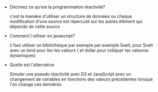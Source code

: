 - Décrivez ce qu'est la programmation réactivité?

  c'est la manière d'utiliser un structure de données ou chaque modification d'une source est répercuté sur les autres élément qui dépende de cette source

- Comment l'utiliser en javascript?

  il faut utiliser un bibliothèque par exemple par exemple Svelt, pour Svelt avec un bind pour lier les valeurs ( et dollar pour indiquer les valeurss dynamiques)

- Quelle est l'alternative

  Simuler une pseudo réactivité avec D3 et JavaScript avec un changement de variables en fonctions des valeurs précédentes lorsque l'on change ces dernières
